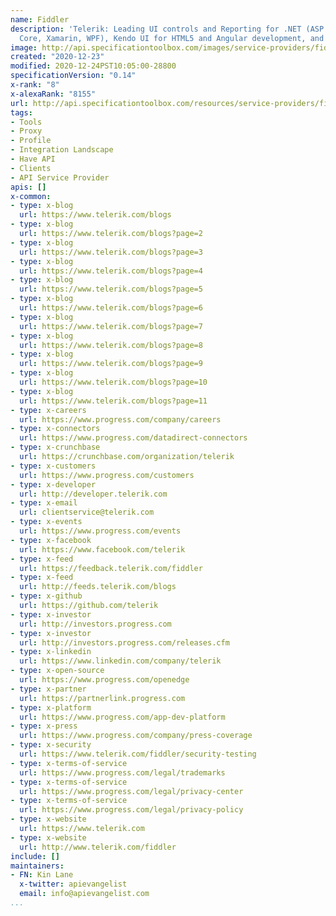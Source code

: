 ```yaml
---
name: Fiddler
description: 'Telerik: Leading UI controls and Reporting for .NET (ASP.NET AJAX, MVC,
  Core, Xamarin, WPF), Kendo UI for HTML5 and Angular development, and NativeScript.'
image: http://api.specificationtoolbox.com/images/service-providers/fiddler.jpg
created: "2020-12-23"
modified: 2020-12-24PST10:05:00-28800
specificationVersion: "0.14"
x-rank: "8"
x-alexaRank: "8155"
url: http://api.specificationtoolbox.com/resources/service-providers/fiddler/
tags:
- Tools
- Proxy
- Profile
- Integration Landscape
- Have API
- Clients
- API Service Provider
apis: []
x-common:
- type: x-blog
  url: https://www.telerik.com/blogs
- type: x-blog
  url: https://www.telerik.com/blogs?page=2
- type: x-blog
  url: https://www.telerik.com/blogs?page=3
- type: x-blog
  url: https://www.telerik.com/blogs?page=4
- type: x-blog
  url: https://www.telerik.com/blogs?page=5
- type: x-blog
  url: https://www.telerik.com/blogs?page=6
- type: x-blog
  url: https://www.telerik.com/blogs?page=7
- type: x-blog
  url: https://www.telerik.com/blogs?page=8
- type: x-blog
  url: https://www.telerik.com/blogs?page=9
- type: x-blog
  url: https://www.telerik.com/blogs?page=10
- type: x-blog
  url: https://www.telerik.com/blogs?page=11
- type: x-careers
  url: https://www.progress.com/company/careers
- type: x-connectors
  url: https://www.progress.com/datadirect-connectors
- type: x-crunchbase
  url: https://crunchbase.com/organization/telerik
- type: x-customers
  url: https://www.progress.com/customers
- type: x-developer
  url: http://developer.telerik.com
- type: x-email
  url: clientservice@telerik.com
- type: x-events
  url: https://www.progress.com/events
- type: x-facebook
  url: https://www.facebook.com/telerik
- type: x-feed
  url: https://feedback.telerik.com/fiddler
- type: x-feed
  url: http://feeds.telerik.com/blogs
- type: x-github
  url: https://github.com/telerik
- type: x-investor
  url: http://investors.progress.com
- type: x-investor
  url: http://investors.progress.com/releases.cfm
- type: x-linkedin
  url: https://www.linkedin.com/company/telerik
- type: x-open-source
  url: https://www.progress.com/openedge
- type: x-partner
  url: https://partnerlink.progress.com
- type: x-platform
  url: https://www.progress.com/app-dev-platform
- type: x-press
  url: https://www.progress.com/company/press-coverage
- type: x-security
  url: https://www.telerik.com/fiddler/security-testing
- type: x-terms-of-service
  url: https://www.progress.com/legal/trademarks
- type: x-terms-of-service
  url: https://www.progress.com/legal/privacy-center
- type: x-terms-of-service
  url: https://www.progress.com/legal/privacy-policy
- type: x-website
  url: https://www.telerik.com
- type: x-website
  url: http://www.telerik.com/fiddler
include: []
maintainers:
- FN: Kin Lane
  x-twitter: apievangelist
  email: info@apievangelist.com
...
```

